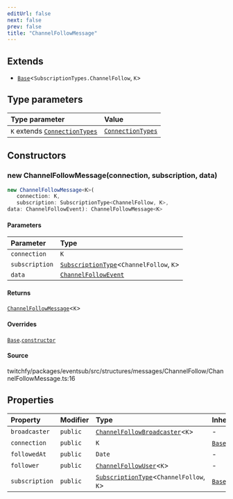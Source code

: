 ```yaml
---
editUrl: false
next: false
prev: false
title: "ChannelFollowMessage"
---
```


## Extends

- [`Base`](/api/eventsub/classes/base/)\<`SubscriptionTypes.ChannelFollow`, `K`\>

## Type parameters

| Type parameter | Value |
| :------ | :------ |
| `K` extends [`ConnectionTypes`](/api/eventsub/type-aliases/connectiontypes/) | [`ConnectionTypes`](/api/eventsub/type-aliases/connectiontypes/) |

## Constructors

### new ChannelFollowMessage(connection, subscription, data)

```ts
new ChannelFollowMessage<K>(
   connection: K, 
   subscription: SubscriptionType<ChannelFollow, K>, 
data: ChannelFollowEvent): ChannelFollowMessage<K>
```

#### Parameters

| Parameter | Type |
| :------ | :------ |
| `connection` | `K` |
| `subscription` | [`SubscriptionType`](/api/eventsub/type-aliases/subscriptiontype/)\<`ChannelFollow`, `K`\> |
| `data` | [`ChannelFollowEvent`](/api/eventsub/interfaces/channelfollowevent/) |

#### Returns

[`ChannelFollowMessage`](/api/eventsub/classes/channelfollowmessage/)\<`K`\>

#### Overrides

[`Base`](/api/eventsub/classes/base/).[`constructor`](/api/eventsub/classes/base/#constructors)

#### Source

twitchfy/packages/eventsub/src/structures/messages/ChannelFollow/ChannelFollowMessage.ts:16

## Properties

| Property | Modifier | Type | Inherited from |
| :------ | :------ | :------ | :------ |
| `broadcaster` | `public` | [`ChannelFollowBroadcaster`](/api/eventsub/classes/channelfollowbroadcaster/)\<`K`\> | - |
| `connection` | `public` | `K` | [`Base`](/api/eventsub/classes/base/).`connection` |
| `followedAt` | `public` | `Date` | - |
| `follower` | `public` | [`ChannelFollowUser`](/api/eventsub/classes/channelfollowuser/)\<`K`\> | - |
| `subscription` | `public` | [`SubscriptionType`](/api/eventsub/type-aliases/subscriptiontype/)\<`ChannelFollow`, `K`\> | [`Base`](/api/eventsub/classes/base/).`subscription` |
